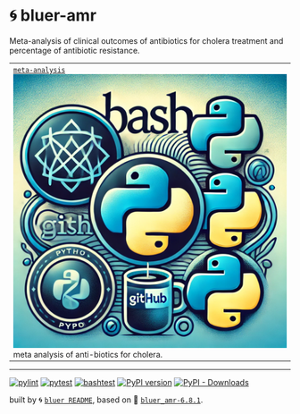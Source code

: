 # 🌀 bluer-amr

Meta-analysis of clinical outcomes of antibiotics for cholera treatment and percentage of antibiotic resistance.

|   |
| --- |
| [`meta-analysis`](./bluer_amr/docs/meta-analysis.md) [![image](https://github.com/kamangir/assets/raw/main/blue-plugin/marquee.png?raw=true)](./bluer_amr/docs/meta-analysis.md) meta analysis of anti-biotics for cholera. |

---


[![pylint](https://github.com/kamangir/bluer-amr/actions/workflows/pylint.yml/badge.svg)](https://github.com/kamangir/bluer-amr/actions/workflows/pylint.yml) [![pytest](https://github.com/kamangir/bluer-amr/actions/workflows/pytest.yml/badge.svg)](https://github.com/kamangir/bluer-amr/actions/workflows/pytest.yml) [![bashtest](https://github.com/kamangir/bluer-amr/actions/workflows/bashtest.yml/badge.svg)](https://github.com/kamangir/bluer-amr/actions/workflows/bashtest.yml) [![PyPI version](https://img.shields.io/pypi/v/bluer-amr.svg)](https://pypi.org/project/bluer-amr/) [![PyPI - Downloads](https://img.shields.io/pypi/dd/bluer-amr)](https://pypistats.org/packages/bluer-amr)

built by 🌀 [`bluer README`](https://github.com/kamangir/bluer-objects/tree/main/bluer_objects/README), based on 🔬 [`bluer_amr-6.8.1`](https://github.com/kamangir/bluer-amr).
